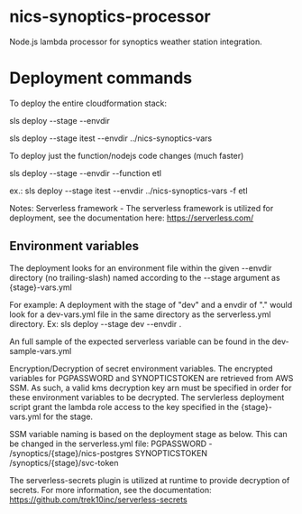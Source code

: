 # nics-synoptics-processor
Node.js lambda processor for synoptics weather station integration.

# Deployment commands
To deploy the entire cloudformation stack:

sls deploy --stage <stage> --envdir <environment variable file dir>

sls deploy --stage itest --envdir ../nics-synoptics-vars

To deploy just the function/nodejs code changes (much faster)

sls deploy --stage <stage> --envdir <environment variable file dir> --function etl

ex.: sls deploy --stage itest --envdir ../nics-synoptics-vars -f etl

Notes:
Serverless framework - The serverless framework is utilized for deployment, see the
documentation here: https://serverless.com/

## Environment variables
The deployment looks for an environment file within the given --envdir directory (no trailing-slash)
named according to the --stage argument as {stage}-vars.yml

For example: A deployment with the stage of "dev" and a envdir of "." would look for
a dev-vars.yml file in the same directory as the serverless.yml directory.
Ex: sls deploy --stage dev --envdir .

An full sample of the expected serverless variable can be found in the dev-sample-vars.yml

Encryption/Decryption of secret environment variables.
The encrypted variables for PGPASSWORD and SYNOPTICSTOKEN are retrieved from AWS SSM. As such, a valid kms
decryption key arn must be specified in order for these environment variables to be decrypted. The servlerless deployment
script grant the lambda role access to the key specified in the {stage}-vars.yml for the stage.

SSM variable naming is based on the deployment stage as below. This can be changed in the serverless.yml file:
PGPASSWORD - /synoptics/{stage}/nics-postgres
SYNOPTICSTOKEN /synoptics/{stage}/svc-token

The serverless-secrets plugin is utilized at runtime to provide decryption of secrets. For more information,
see the documentation: https://github.com/trek10inc/serverless-secrets

